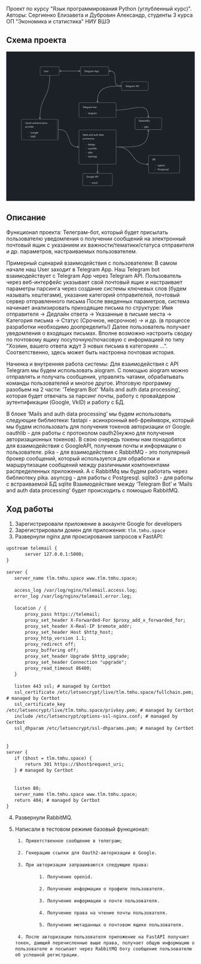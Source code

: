 Проект по курсу "Язык программирования Python (углубленный курс)". Авторы: Сергиенко Елизавета и Дубровин Александр, студенты 3 курса ОП "Экономика и статистика" НИУ ВШЭ

## Схема проекта

![Schema](telemail_schema.png)

## Описание

Функционал проекта:
Телеграм-бот, который будет присылать пользователю уведомления о получении сообщений на электронный почтовый ящик с указанием их важности/тематики/статуса отправителя и др. параметров, настраиваемых пользователем. 

Примерный сценарий взаимодействия с пользователем:
В самом начале наш  User заходит в  Telegram App. Наш Telegram bot взаимодействует с  Telegram App через Telegram API. Пользователь через веб-интерфейс указывает свой почтовый ящик и настраивает параметры парсинга через создание системы ключевых слов (будем называть хештегами), указание категорий отправителей, почтовый сервер отправленного письма
После введенных параметров, система начинает анализировать приходящие письма по структуре: Имя отправителя -> Дедлайн ответа -> Указанные в письме места -> Категория письма -> Статус (Срочное, несрочное) -> и др. (в процессе разработки необходимо доопределить!)
Далее пользователь получает уведомления о входящих письмах. Вполне возможно настроить сводку по почтовому ящику посуточную/почасовую с информацией по типу "Хозяин, вашего ответа ждут 3 новых письма в 
категориях ...". Соответственно, здесь может быть настроена почтовая история.

Начинка и внутренняя работа системы:
Для взаимодействия с API Telegram мы будем использовать aiogram. С помощью aiogram можно отправлять и получать сообщения, управлять чатами, обрабатывать команды пользователей и многое другое. Итоговую программу разобьем на 2 части: 
‘Telegram Bot’ 
‘Mails and auth data processing’, которая будет отвечать за парсинг почты, работу с провайдером аутентификации (Google, VkID) и работу с БД.
 
В блоке ‘Mails and auth data processing’ мы будем использовать следующие библиотеки:
fastapi - асинхронный веб-фреймворк, который мы будем использовать для получения токенов авторизации от Google.
oauthlib - для работы с протоколом oauth2(нужно для получения авторизационных токенов). В свою очередь токены нам понадобятся для взаимодействия с GoogleAPI,  получения почты и информации о пользователе.
pika -  для взаимодействия с RabbitMQ - это популярный брокер сообщений, который используется для обработки и маршрутизации сообщений между различными компонентами распределенных приложений. А с RabbitMq мы будем работать через библиотеку pika.
asyncpg - для работы с Postgresql. 
sqlite3 - для работы с встраиваемой БД sqlite
Взаимодействие между ‘Telegram Bot’ и ‘Mails and auth data processing’ будет происходить с помощью RabbitMQ.

## Ход работы
1. Зарегистрировали приложение в аккаунте Google for developers
2.  Зарегистрировали домен для приложения: `tlm.tmhu.space`
3. Развернули nginx для проксирования запросов к FastAPI:
```nginx
upstream telemail {  
       server 127.0.0.1:5000;  
}

server {  
   server_name tlm.tmhu.space www.tlm.tmhu.space;  
      
   access_log /var/log/nginx/telemail.access.log;  
   error_log /var/log/nginx/telemail.error.log;  
   
   location / {  
       proxy_pass https://telemail;  
       proxy_set_header X-Forwarded-For $proxy_add_x_forwarded_for;  
       proxy_set_header X-Real-IP $remote_addr;  
       proxy_set_header Host $http_host;  
       proxy_http_version 1.1;  
       proxy_redirect off;  
       proxy_buffering off;  
       proxy_set_header Upgrade $http_upgrade;  
       proxy_set_header Connection "upgrade";  
       proxy_read_timeout 86400;  
   }  
  
   listen 443 ssl; # managed by Certbot  
   ssl_certificate /etc/letsencrypt/live/tlm.tmhu.space/fullchain.pem; # managed by Certbot  
   ssl_certificate_key /etc/letsencrypt/live/tlm.tmhu.space/privkey.pem; # managed by Certbot  
   include /etc/letsencrypt/options-ssl-nginx.conf; # managed by Certbot  
   ssl_dhparam /etc/letsencrypt/ssl-dhparams.pem; # managed by Certbot  
  
  
}  
server {  
   if ($host = tlm.tmhu.space) {  
       return 301 https://$host$request_uri;  
   } # managed by Certbot  
  
  
   listen 80;  
   server_name tlm.tmhu.space www.tlm.tmhu.space;  
   return 404; # managed by Certbot  
}
```
4. Развернули RabbitMQ.
5. Написали в тестовом режиме базовый функционал:

        1. Приветственное сообщение в телеграм;

        2. Генерацию ссылки для Oauth2-авторизации в Google.

        3. При авторизации запрашиваются следующие права:

                1. Получение openid.

                2. Получение информации о профиле пользователя.

                3. Получение информации о почте пользователя.

                4. Получение права на чтение почты пользователя.

                5. Получение метаданных о почтовом ящике пользователя.

        4. После авторизации пользователя приложение на FastAPI получает токен, дающий перечисленные выше права, получает общую информацию о пользователе и посылает через RabbitMQ боту сообщение пользователю об успешной регистрации.

